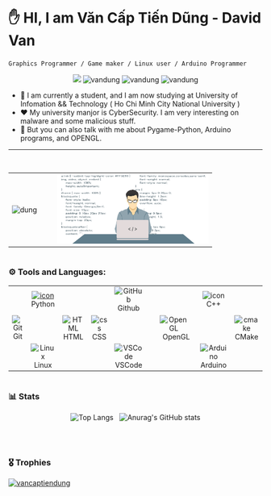 # ✋ HI, I am Văn Cấp Tiến Dũng - David Van
`Graphics Programmer / Game maker / Linux user / Arduino Programmer`

<p align="center">
  <img src="https://komarev.com/ghpvc/?username=vancaptiendung&label=Profile%20views&color=29C7B4&style=flat" />
  <img src="https://img.shields.io/badge/Graphic%20Program-E6A02D?style=for-the-badge"
 alt="vandung" />
  <img src="https://img.shields.io/badge/Arduino%20Program-F66363?style=for-the-badge" alt="vandung" />

  <img src="https://img.shields.io/badge/2DGame%20Program-93D102?style=for-the-badge" alt="vandung" />
</p>

- 👯 I am currently a student, and I am now studying at University of Infomation && Technology ( Ho Chi Minh City National University )
- ♥ My university manjor is CyberSecurity. I am very interesting on malware and some malicious stuff. 
- 💬 But you can also talk with me about Pygame-Python, Arduino programs, and OPENGL.

<hr/>
<br/>

<table align="center">
  <tr>
    <td align="center" style="padding-right: 20px;">
      <img src="https://github-readme-streak-stats.herokuapp.com/?user=vancaptiendung&theme=cobalt" alt="dung" />
    </td>
    <td align="center" style="padding-left: 20px;">
      <img src="code.png" alt="tiendung" width="300" />
    </td>
  </tr>
</table>

# 

### ⚙ Tools and Languages:

<table>
  <tr>
    <td align="center" width="96">
    </td>
    <td align="center" width="96">
      <a href="#macropower-tech">
        <img src="https://techstack-generator.vercel.app/python-icon.svg" alt="icon" width="65" height="65" />
      </a>
      <br>Python
    </td>
    <td align="center" width="96">
    </td>
    <td align="center" width="96">
    </td>
    <td align="center" width="96">
       <img src="https://techstack-generator.vercel.app/github-icon.svg" width="65" height="65" alt="GitHub" />
      <br>Github
    </td>
    <td align="center" width="96">
    </td>
    <td align="center" width="96">
    </td>
    <td align="center" width="96">
      <img src="https://techstack-generator.vercel.app/cpp-icon.svg" alt="icon" width="65" height="65" />
      <br>C++
    </td>
  </tr>
  <tr>
    <td align="center" width="96">
        <img src="https://skillicons.dev/icons?i=git" width="48" height="48" alt="Git" />
      <br>Git
    </td>
    <td align="center"  width="96"> 
    </td>
    <td align="center"  width="96">
        <img src="https://skillicons.dev/icons?i=html" width="48" height="48" alt="HTML" />
      <br>HTML
    </td>
    <td align="center" width="96">
        <img src="https://skillicons.dev/icons?i=css" width="48" height="48" alt="css" />
      <br>CSS
    </td>
    <td align="center"  width="96">
    </td>
    <td align="center" width="96">
    </td>
    <td align="center" width="96">
      <img alt="OpenGL" width="60px" style="padding-right:10px;" src="https://cdn.jsdelivr.net/gh/devicons/devicon@latest/icons/opengl/opengl-plain.svg"/>
      <br>OpenGL
    </td>
    <td align="center" width="96">
    </td>
    <td align="center" width="96">
      <img src="https://skillicons.dev/icons?i=cmake" width="48" height="48" alt="cmake" />
      <br>CMake
    </td>
  </tr>
   <tr>
    <td align="center" width="96">
    </td>
    <td align="center" width="96">
        <img src="https://skillicons.dev/icons?i=linux" width="48" height="48" alt="Linux" />
      <br>Linux
    </td>
     <td align="center" width="96">
    </td>
    <td align="center" width="96">
    </td>
    <td align="center" width="96">
      <img src="https://skillicons.dev/icons?i=vscode" width="48" height="48" alt="VSCode" />
      <br>VSCode
    </td>
    <td align="center" width="96">
    </td>
     </td>
    <td align="center" width="96">
    </td>
    <td align="center" width="96">
      <img src="https://skillicons.dev/icons?i=arduino" width="48" height="48" alt="Arduino" />
      <br>Arduino
    </td>
    <td align="center" width="96">
    </td>
  </tr>
 <tr>
 </tr>
</table>

# 

### 📊 Stats
<p align="center">
  <img src="https://github-readme-stats.vercel.app/api/top-langs/?username=vancaptiendung&layout=donut&theme=cobalt" alt="Top Langs" />
  &nbsp;
  <img src="https://github-readme-stats.vercel.app/api?username=vancaptiendung&show_icons=true&theme=cobalt" alt="Anurag's GitHub stats" />
</p>
<br/>

# 

### 🎖 Trophies
<p align="left">
  <a href="https://github.com/ryo-ma/github-profile-trophy">
    <img src="https://github-profile-trophy.vercel.app/?username=vancaptiendung&theme=dracula" alt="vancaptiendung" />
  </a>
</p>
